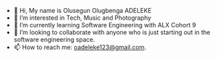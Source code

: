 - 👋 Hi, My name is Olusegun Olugbenga ADELEKE
- 👀 I’m interested in Tech, Music and Photography
- 🌱 I’m currently learning Software Engineering with ALX Cohort 9
- 💞️ I’m looking to collaborate with anyone who is just starting out in the software engineering space.
- 📫 How to reach me: oadeleke123@gmail.com.

<!---
thesegunadeleke/thesegunadeleke is a ✨ special ✨ repository because its `README.md` (this file) appears on your GitHub profile.
You can click the Preview link to take a look at your changes.
--->
